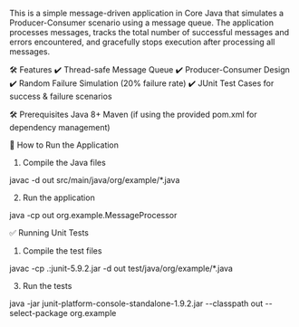 This is a simple message-driven application in Core Java that simulates a Producer-Consumer scenario using a message queue.
The application processes messages, tracks the total number of successful messages and errors encountered, and gracefully stops execution after processing all messages.

🛠 Features
✔ Thread-safe Message Queue
✔ Producer-Consumer Design
✔ Random Failure Simulation (20% failure rate)
✔ JUnit Test Cases for success & failure scenarios

🛠 Prerequisites
Java 8+
Maven (if using the provided pom.xml for dependency management)

🚀 How to Run the Application

1. Compile the Java files

javac -d out src/main/java/org/example/*.java

2. Run the application

java -cp out org.example.MessageProcessor

✅ Running Unit Tests
1. Compile the test files
   
javac -cp .:junit-5.9.2.jar -d out test/java/org/example/*.java

3. Run the tests
   
java -jar junit-platform-console-standalone-1.9.2.jar --classpath out --select-package org.example
